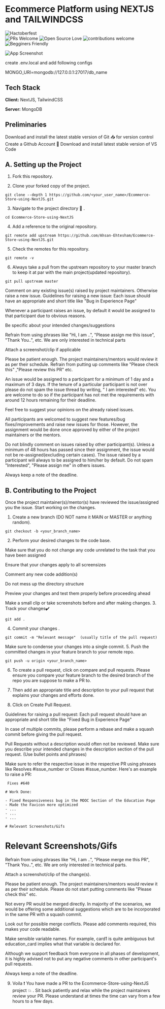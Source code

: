 
# Ecommerce Platform using NEXTJS and TAILWINDCSS


![Hactoberfest](https://img.shields.io/badge/Hactoberfest-%E2%9D%A4-red)    
![PRs Welcome](https://img.shields.io/badge/PRs-welcome-brightgreen.svg?style=flat-square) 
![Open Source Love](https://img.shields.io/badge/Open%20Source-%E2%9D%A4-red)
![contributions welcome](https://img.shields.io/badge/contributions-welcome-brightgreen.svg?style=flat)
![Begginers Friendly](https://img.shields.io/badge/Begginer%20Friendly%20-Yes-orange)

![App Screenshot](Screenshot.png)


create .env.local and add following configs

MONGO_URI=mongodb://127.0.0.1:27017/db_name


## Tech Stack

**Client:** NextJS, TailwindCSS

**Server:** MongoDB

## Preliminaries
Download and install the latest stable version of Git 📥 for version control
Create a Github Account 📇
Download and install latest stable version of VS Code

## A. Setting up the Project
1. Fork this repository.

2. Clone your forked copy of the project.

```
git clone --depth 1 https://github.com/<your_user_name>/Ecommerce-Store-using-NextJS.git
```

3. Navigate to the project directory 📁 .

```
cd Ecommerce-Store-using-NextJS
```

4. Add a reference to the original repository.

```
git remote add upstream https://github.com/Ahsan-Ehtesham/Ecommerce-Store-using-NextJS.git 
```

5. Check the remotes for this repository.

```
git remote -v
```

6. Always take a pull from the upstream repository to your master branch to keep it at par with the main project(updated repository).

```
git pull upstream master
```

Comment on any existing issue(s) raised by project maintainers. Otherwise raise a new issue.
Guidelines for raising a new issue:
Each issue should have an appropriate and short title like "Bug in Experience Page"

Whenever a participant raises an issue, by default it would be assigned to that participant due to obvious reasons.

Be specific about your intended changes/suggestions

Refrain from using phrases like "Hi, I am ..", "Please assign me this issue", "Thank You..", etc. We are only interested in technical parts

Attach a screenshot/clip if applicable

Please be patient enough. The project maintainers/mentors would review it as per their schedule. Refrain from putting up comments like "Please check this" ,"Please review this PR" etc.

An issue would be assigned to a participant for a minimum of 1 day and a maximum of 3 days. If the tenure of a particular participant is not over please do not spam the issue thread by writing, " I am interested" etc. You are welcome to do so if the participant has not met the requirements with around 12 hours remaining for their deadline.

Feel free to suggest your opinions on the already raised issues.

All participants are welcomed to suggest new features/bug fixes/improvements and raise new issues for those. However, the assignment would be done once approved by either of the project maintainers or the mentors.

Do not blindly comment on issues raised by other participant(s). Unless a minimum of 48 hours has passed since their assignment, the issue would not be re-assigned(excluding certain cases). The issue raised by a participant will always to be assigned to him/her by default. Do not spam "Interested", "Please assign me" in others issues.

Always keep a note of the deadline.

## B. Contributing to the Project
Once the project maintainer(s)/mentor(s) have reviewed the issue/assigned you the issue. Start working on the changes.
1. Create a new branch (DO NOT name it MAIN or MASTER or anything random).

```
git checkout -b <your_branch_name>
```

2. Perform your desired changes to the code base.

Make sure that you do not change any code unrelated to the task that you have been assigned

Ensure that your changes apply to all screensizes

Comment any new code addition(s)

Do not mess up the directory structure

Preview your changes and test them properly before proceeding ahead



Make a small clip or take screenshots before and after making changes.
3. Track your changes✔️

```
git add .
```

4. Commit your changes .

```
git commit -m "Relevant message"  (usually title of the pull request)
```

Make sure to condense your changes into a single commit.
5. Push the committed changes in your feature branch to your remote repo.

```
git push -u origin <your_branch_name>
```

6. To create a pull request, click on compare and pull requests. Please ensure you compare your feature branch to the desired branch of the repo you are suppose to make a PR to.



7. Then add an appropriate title and description to your pull request that explains your changes and efforts done.

8. Click on Create Pull Request.



Guidelines for raising a pull request:
Each pull request should have an appropriate and short title like "Fixed Bug in Experience Page"

In case of multiple commits, please perform a rebase and make a squash commit before giving the pull request.

Pull Requests without a description would often not be reviewed. Make sure you describe your intended changes in the description section of the pull request. (Use bullet points and phrases)

Make sure to refer the respective issue in the respective PR using phrases like Resolves #issue_number or Closes #issue_number. Here's an example to raise a PR:

```
 Fixes #640

# Work Done:

- Fixed Responsiveness bug in the MOOC Section of the Education Page
- Made the Favicon more optimized
- ...
- ...
- ...

# Relevant Screenshots/Gifs
```

# Relevant Screenshots/Gifs
Refrain from using phrases like "Hi, I am ..", "Please merge me this PR", "Thank You..", etc. We are only interested in technical parts.

Attach a screenshot/clip of the change(s).

Please be patient enough. The project maintainers/mentors would review it as per their schedule. Please do not start putting comments like "Please check this" etc.

Not every PR would be merged directly. In majority of the scenarios, we would be offering some additional suggestions which are to be incorporated in the same PR with a squash commit.

Look out for possible merge conflicts. Please add comments required, this makes your code readable.

Make sensible variable names. For example, card1 is quite ambiguous but education_card implies what that variable is declared for.

Although we support feedback from everyone in all phases of development, it is highly advised not to put any negative comments in other participant's pull requests.

Always keep a note of the deadline.

9. Voila ❗ You have made a PR to the Ecommerce-Store-using-NextJS project 💥 . Sit back patiently and relax while the project maintainers review your PR. Please understand at times the time can vary from a few hours to a few days.

